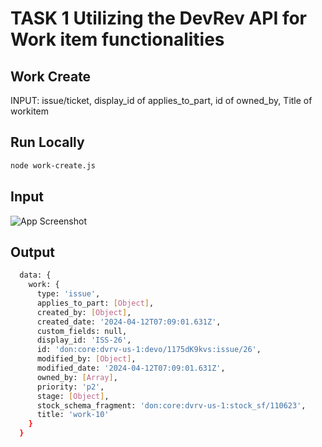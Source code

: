 
# TASK 1 Utilizing the DevRev API for Work item functionalities



## Work Create

INPUT: 
issue/ticket,
display_id of applies_to_part,
id of owned_by,
Title of workitem




## Run Locally

```bash
node work-create.js
```


## Input

![App Screenshot](https://via.placeholder.com/468x300?text=App+Screenshot+Here)





## Output



```bash
  data: {
    work: {
      type: 'issue',
      applies_to_part: [Object],
      created_by: [Object],
      created_date: '2024-04-12T07:09:01.631Z',
      custom_fields: null,
      display_id: 'ISS-26',
      id: 'don:core:dvrv-us-1:devo/1175dK9kvs:issue/26',
      modified_by: [Object],
      modified_date: '2024-04-12T07:09:01.631Z',
      owned_by: [Array],
      priority: 'p2',
      stage: [Object],
      stock_schema_fragment: 'don:core:dvrv-us-1:stock_sf/110623',
      title: 'work-10'
    }
  }
```


